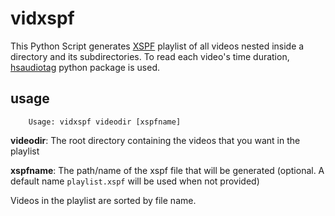 # vidxspf

This Python Script generates [XSPF](http://www.xspf.org/) playlist of all videos nested inside a directory and its subdirectories. To read each video's time duration, [hsaudiotag](https://pypi.python.org/pypi/hsaudiotag) python package is used.

## usage

		Usage: vidxspf videodir [xspfname]

**videodir**: The root directory containing the videos that you want in the playlist

**xspfname**: The path/name of the xspf file that will be generated (optional. A default name `playlist.xspf` will be used when not provided)

Videos in the playlist are sorted by file name.


